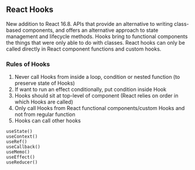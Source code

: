 ## React Hooks

New addition to React 16.8. APIs that provide an alternative to writing class-based components, and offers an alternative approach to state management and lifecycle methods. Hooks bring to functional components the things that were only able to do with classes. React hooks can only be called directly in React component functions and custom hooks.

### Rules of Hooks

1. Never call Hooks from inside a loop, condition or nested function (to preserve state of Hooks)
2. If want to run an effect conditionally, put condition inside Hook
3. Hooks should sit at top-level of component (React relies on order in which Hooks are called)
4. Only call Hooks from React functional components/custom Hooks and not from regular function
5. Hooks can call other hooks

```
useState()
useContext()
useRef()
useCallback()
useMemo()
useEffect()
useReducer()
```
